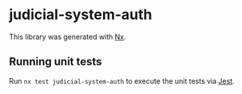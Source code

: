 # judicial-system-auth

This library was generated with [Nx](https://nx.dev).

## Running unit tests

Run `nx test judicial-system-auth` to execute the unit tests via [Jest](https://jestjs.io).
